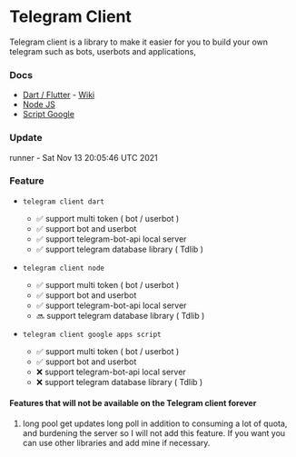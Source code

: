 # Telegram Client

Telegram client is a library to make it easier for you to build your own telegram such as bots, userbots and applications,

### Docs

- [Dart / Flutter](https://github.com/azkadev/telegram_client/tree/main/dart/telegram_client/docs) - [Wiki]()
- [Node JS](https://github.com/azkadev/telegram_client)
- [Script Google](https://github.com/azkadev/telegram_client)

###  Update
<!-- replacer_start -->

<div>runner - Sat Nov 13 20:05:46 UTC 2021</div>

<!-- replacer_end -->

### Feature
- ```telegram client dart```
    - ✅️ support multi token ( bot / userbot ) 
    - ✅️ support bot and userbot
    - ✅️ support telegram-bot-api local server
    - ✅️ support telegram database library ( Tdlib )

- ```telegram client node```
    - ✅️ support multi token ( bot / userbot )
    - ✅️ support bot and userbot
    - ✅️ support telegram-bot-api local server
    - 🔜️ support telegram database library ( Tdlib )

- ```telegram client google apps script```
    - ✅️ support multi token ( bot / userbot )
    - ✅️ support bot and userbot
    - ❌️ support telegram-bot-api local server
    - ❌️ support telegram database library ( Tdlib )

#### Features that will not be available on the Telegram client forever

1. long pool get updates
    long poll in addition to consuming a lot of quota, and burdening the server so I will not add this feature.
    If you want you can use other libraries and add mine if necessary.
